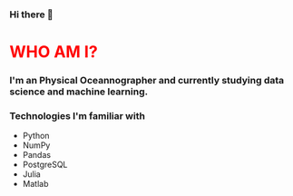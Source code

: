 ### Hi there 👋

<head>
<h1 style="color:red"> WHO AM I? </h1>

<h3> I'm an Physical Oceannographer and currently studying data science and machine learning. </h3>
</head>
<div>
  <h3>Technologies I'm familiar with</h3>
<ul>
  <li>Python</li> <li>NumPy</li> <li>Pandas</li>
  
  <li>PostgreSQL</li><li>Julia</li><li>Matlab</li>
</ul>
</div>
